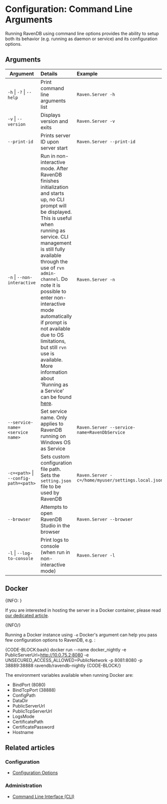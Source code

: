 # Configuration: Command Line Arguments

Running RavenDB using command line options provides the ability to setup both its behavior (e.g. running as daemon or service) and its configuration options.

## Arguments

| Argument        |      Details                         |  Example |
|------------------------|:-------------------------------------|:--------------------------|
| `-h` \| `-?` \| `--help`     | Print command line arguments list    | `Raven.Server -h`        |
| `-v` \| `--version`        | Displays version and exits           | `Raven.Server -v`       |
| `--print-id`             | Prints server ID upon server start   | `Raven.Server --print-id` |
| `-n` \| `--non-interactive` | Run in non-interactive mode. After RavenDB finishes initialization and starts up, no CLI prompt will be displayed. This is useful when running as service. CLI management is still fully available through the use of `rvn admin-channel`. Do note it is possible to enter non-interactive mode automatically if prompt is not available due to OS limitations, but still `rvn` use is available. More information about 'Running as a Service' can be found [here](../../start/installation/running-as-service). | `Raven.Server -n` |
| `--service-name=<service name>` | Set service name. Only applies to RavenDB running on Windows OS as Service | `Raven.Server --service-name=RavenDbService` |
| `-c=<path>` \| `--config-path=<path>` | Sets custom configuration file path. Sets the `setting.json` file to be used by RavenDB | `Raven.Server -c=/home/myuser/settings.local.json` |
| `--browser` | Attempts to open RavenDB Studio in the browser | `Raven.Server --browser` |
| `-l` \| `--log-to-console` | Print logs to console (when run in non-interactive mode) | `Raven.Server -l` |

## Docker

{INFO: }

If you are interested in hosting the server in a Docker container, please 
read [our dedicated article](../../start/installation/running-in-docker-container).

{INFO/}

Running a Docker instance using `-e` Docker's argument can help you pass few configuration options to RavenDB, e.g. :

{CODE-BLOCK:bash}
docker run --name docker_nightly -e PublicServerUrl=http://10.0.75.2:8080 -e UNSECURED_ACCESS_ALLOWED=PublicNetwork -p 8081:8080 -p 38889:38888 ravendb/ravendb-nightly
{CODE-BLOCK/}

The environment variables available when running Docker are:

* BindPort (8080)
* BindTcpPort (38888)
* ConfigPath
* DataDir
* PublicServerUrl
* PublicTcpServerUrl
* LogsMode
* CertificatePath
* CertificatePassword
* Hostname

## Related articles

### Configuration

- [Configuration Options](../../server/configuration/configuration-options)

### Administration

- [Command Line Interface (CLI)](../../server/administration/cli)
